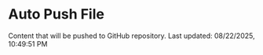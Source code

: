 # Auto Push File

Content that will be pushed to GitHub repository.
Last updated: 08/22/2025, 10:49:51 PM